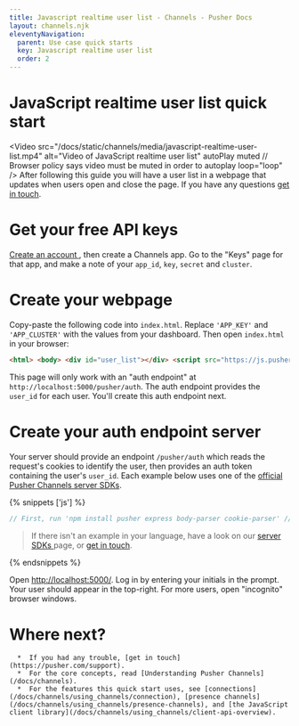 ```yaml
---
title: Javascript realtime user list - Channels - Pusher Docs
layout: channels.njk
eleventyNavigation: 
  parent: Use case quick starts
  key: Javascript realtime user list
  order: 2
---
```

# JavaScript realtime user list quick start
 <Video src="/docs/static/channels/media/javascript-realtime-user-list.mp4" alt="Video of JavaScript realtime user list" autoPlay muted // Browser policy says video must be muted in order to autoplay loop="loop" /> 
After following this guide you will have a user list in a webpage that updates when users open and close the page. If you have any questions [get in touch](https://pusher.com/support). 
 
# Get your free API keys
 
<a href="https://dashboard.pusher.com/accounts/sign_up" target="_blank"> Create an account </a> , then create a Channels app. Go to the "Keys" page for that app, and make a note of your `app_id`, `key`, `secret` and `cluster`. 
 
# Create your webpage
 
Copy-paste the following code into `index.html`. Replace `'APP_KEY'` and `'APP_CLUSTER'` with the values from your dashboard. Then open `index.html` in your browser: 
 
```html
<html> <body> <div id="user_list"></div> <script src="https://js.pusher.com/${process.env.CURRENT_JS_VERSION}/pusher.min.js"></script> <script> Pusher.logToConsole = true; const pusher = new Pusher('APP_KEY', { // Replace with 'key' from dashboard cluster: 'APP_CLUSTER', // Replace with 'cluster' from dashboard forceTLS: true, authEndpoint: "http://localhost:5000/pusher/auth" }); if (!document.cookie.match('(^|;) ?user_id=([^;]*)(;|$)')) { // Primitive auth! This 'user_id' cookie is read by your auth endpoint, // and used as the user_id in the subscription to the 'presence-quickstart' // channel. This is then displayed to all users in the user list. // In your production app, you should use a secure auth system. document.cookie = 'user_id=' + prompt("Your initials:"); } const channel = pusher.subscribe('presence-quickstart'); const hashCode = s => s.split('').reduce((a,b)=>{a=((a<<5)-a)+b.charCodeAt(0);return a&a},0); function addMemberToUserList(memberId) { userEl = document.createElement("div"); userEl.id = "user_"+memberId; userEl.innerText = memberId; userEl.style.backgroundColor = 'hsl('+hashCode(memberId)%360+',70%,60%)'; document.getElementById("user_list").appendChild(userEl); } channel.bind('pusher:subscription_succeeded', () => channel.members.each(member => addMemberToUserList(member.id))); channel.bind('pusher:member_added', member => addMemberToUserList(member.id)); channel.bind('pusher:member_removed', member => { const userEl = document.getElementById("user_"+member.id); userEl.parentNode.removeChild(userEl); }); </script> <style> body { margin: 1em; } #user_list div { float: right; margin-left: -12px; font-family: sans-serif; text-align: center; height: 40px; width: 40px; line-height: 40px; border-radius: 50%; border: 3px solid white; color: white; } </style> </body> </html>
```
 
This page will only work with an "auth endpoint" at `http://localhost:5000/pusher/auth`. The auth endpoint provides the `user_id` for each user. You'll create this auth endpoint next. 
 
# Create your auth endpoint server
 
Your server should provide an endpoint `/pusher/auth` which reads the request's cookies to identify the user, then provides an auth token containing the user's `user_id`. Each example below uses one of the [official Pusher Channels server SDKs](/docs/channels/channels_libraries/libraries). 
 
{% snippets ['js'] %}
 
```js
// First, run 'npm install pusher express body-parser cookie-parser' // Then run this file with 'node server.js' const path = require("path"); const express = require("express"); const bodyParser = require("body-parser"); const cookieParser = require("cookie-parser"); const Pusher = require("pusher"); const pusher = new Pusher({ appId: "APP_ID", // Replace with 'app_id' from dashboard key: "APP_KEY", // Replace with 'key' from dashboard secret: "APP_SECRET", // Replace with 'secret' from dashboard cluster: "APP_CLUSTER", // Replace with 'cluster' from dashboard useTLS: true }); const app = express(); app.use(bodyParser.json()); app.use(cookieParser()); app.use(bodyParser.urlencoded({ extended: false })); app.get("/", (req, res) => { res.sendFile(path.join(__dirname, "./index.html")); }) app.post("/pusher/auth", (req, res) => { const socketId = req.body.socket_id; const channel = req.body.channel_name; // Primitive auth: the client self-identifies. In your production app, // the client should provide a proof of identity, like a session cookie. const user_id = req.cookies.user_id; const presenceData = { user_id }; const auth = pusher.authenticate(socketId, channel, presenceData); res.send(auth); }); const port = process.env.PORT || 5000; app.listen(port, () => console.log(\`Listening on port \${port}!\`));
```
 
> If there isn't an example in your language, have a look on our [ server SDKs ](/docs/channels/channels_libraries/libraries) page, or [get in touch](https://pusher.com/support). 
 
{% endsnippets %}
 
Open <http://localhost:5000/>. Log in by entering your initials in the prompt. Your user should appear in the top-right. For more users, open "incognito" browser windows. 


    
# Where next?

    
      *  If you had any trouble, [get in touch](https://pusher.com/support). 
      *  For the core concepts, read [Understanding Pusher Channels](/docs/channels). 
      *  For the features this quick start uses, see [connections](/docs/channels/using_channels/connection), [presence channels](/docs/channels/using_channels/presence-channels), and [the JavaScript client library](/docs/channels/using_channels/client-api-overview). 
    
